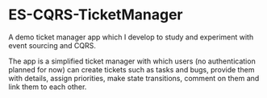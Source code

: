 # ES-CQRS-TicketManager
A demo ticket manager app which I develop to study and experiment with event sourcing and CQRS.

The app is a simplified ticket manager with which users (no authentication planned for now) can create tickets such as tasks and bugs, provide them with details, assign priorities, make state transitions, comment on them and link them to each other.

